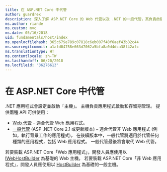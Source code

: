```yaml
---
title: 在 ASP.NET Core 中代管
author: guardrex
description: 深入了解 ASP.NET Core 的 Web 代管以及 .NET 的一般代管，其負責啟動應用程式以及進行存留期間的管理。
ms.author: riande
ms.custom: mvc
ms.date: 05/16/2018
uid: fundamentals/host/index
ms.openlocfilehash: 365c679e789c07818c6eb007f40f6aef43b82c44
ms.sourcegitcommit: a1afd04758e663d7062a5bfa8a0d4dca38f42afc
ms.translationtype: HT
ms.contentlocale: zh-TW
ms.lasthandoff: 06/20/2018
ms.locfileid: "36276613"
---
```

# <a name="host-in-aspnet-core"></a>在 ASP.NET Core 中代管

.NET 應用程式會設定並啟動「主機」。 主機負責應用程式啟動和存留期管理。 提供兩種 API 可供使用：

* [Web 代管](xref:fundamentals/host/web-host) &ndash; 適合代管 Web 應用程式。
* [一般代管](xref:fundamentals/host/generic-host) (ASP .NET Core 2.1 或更新版本) &ndash; 適合代管非 Web 應用程式 (例如，執行背景工作的應用程式)。 在後續版本中，一般代管將適用於代管任何種類的應用程式，包括 Web 應用程式。 一般代管最後將會取代 Web 代管。

若要裝載 ASP.NET Core「Web 應用程式」，開發人員應使用以 [IWebHostBuilder](/dotnet/api/microsoft.aspnetcore.hosting.iwebhostbuilder) 為基礎的 Web 主機。 若要裝載 ASP.NET Core「非 Web 應用程式」，開發人員應使用以 [HostBuilder](/dotnet/api/microsoft.extensions.hosting.hostbuilder) 為基礎的一般主機。
